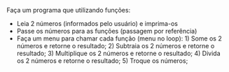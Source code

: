 Faça um programa que utilizando funções:
- Leia 2 números (informados pelo usuário) e imprima-os
- Passe os números para as funções (passagem por referência)
- Faça um menu para chamar cada função (menu no loop):
      1) Some os 2 números e retorne o resultado;
      2) Subtraia os 2 números e retorne o resultado;
      3) Multiplique os 2 números e retorne o resultado;
      4) Divida os 2 números e retorne o resultado;
      5) Troque os números;

